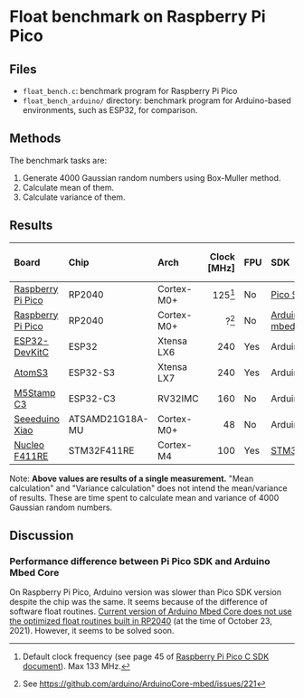 # Float benchmark on Raspberry Pi Pico
## Files
- `float_bench.c`: benchmark program for Raspberry Pi Pico
- `float_bench_arduino/` directory: benchmark program for Arduino-based environments, such as ESP32, for comparison.

## Methods
The benchmark tasks are:
1. Generate 4000 Gaussian random numbers using Box-Muller method.
2. Calculate mean of them.
3. Calculate variance of them.

## Results
| Board | Chip | Arch | Clock [MHz] | FPU | SDK | Generation [us] | Mean calculation [us] | Variance calculation [us] |
| :-- | :-- | :-- | --: | :-- | :-- | --: | --: | --: |
| [Raspberry Pi Pico](https://www.raspberrypi.com/documentation/microcontrollers/raspberry-pi-pico.html) | RP2040 | Cortex-M0+ | 125[^1] | No | [Pico SDK](https://github.com/raspberrypi/pico-sdk) | 49081 | 11560 | 17100 |
| [Raspberry Pi Pico](https://www.raspberrypi.com/documentation/microcontrollers/raspberry-pi-pico.html) | RP2040 | Cortex-M0+ | ?[^2] | No | [Arduino mbed core](https://blog.arduino.cc/2021/04/27/arduino-mbed-core-for-rp2040-boards/) | 248237 | 27350 | 36410 |
| [ESP32-DevKitC](https://docs.espressif.com/projects/esp-idf/en/latest/esp32/hw-reference/esp32/get-started-devkitc.html) | ESP32 | Xtensa LX6 | 240 | Yes | Arduino | 11965 | 3217 | 3334 |
| [AtomS3](https://docs.m5stack.com/en/core/AtomS3) | ESP32-S3 | Xtensa LX7 | 240 | Yes | Arduino | 9369 | 1138 | 1278 |
| [M5Stamp C3](https://docs.m5stack.com/en/core/stamp_c3) | ESP32-C3 | RV32IMC | 160 | No | Arduino | 135386 | 13638 | 19240 |
| [Seeeduino Xiao](https://wiki.seeedstudio.com/Seeeduino-XIAO/) | ATSAMD21G18A-MU | Cortex-M0+ | 48 | No | Arduino | 679416 | 83082 | 113193 |
| [Nucleo F411RE](https://www.st.com/ja/evaluation-tools/nucleo-f411re.html) | STM32F411RE | Cortex-M4 | 100 | Yes | [STM32duino](https://github.com/stm32duino/Arduino_Core_STM32) | 16284 | 1014 | 1139 |

[^1]: Default clock frequency (see page 45 of [Raspberry Pi Pico C SDK document](https://datasheets.raspberrypi.com/pico/raspberry-pi-pico-c-sdk.pdf)). Max 133 MHz.
[^2]: See https://github.com/arduino/ArduinoCore-mbed/issues/221

Note: **Above values are results of a single measurement.**
"Mean calculation" and "Variance calculation" does not intend the mean/variance of results.
These are time spent to calculate mean and variance of 4000 Gaussian random numbers.

## Discussion
### Performance difference between Pi Pico SDK and Arduino Mbed Core
On Raspberry Pi Pico, Arduino version was slower than Pico SDK version despite the chip was the same.
It seems because of the difference of software float routines.
[Current version of Arduino Mbed Core does not use the optimized float routines built in RP2040](https://github.com/arduino/ArduinoCore-mbed/issues/325) (at the time of October 23, 2021).
However, it seems to be solved soon.
